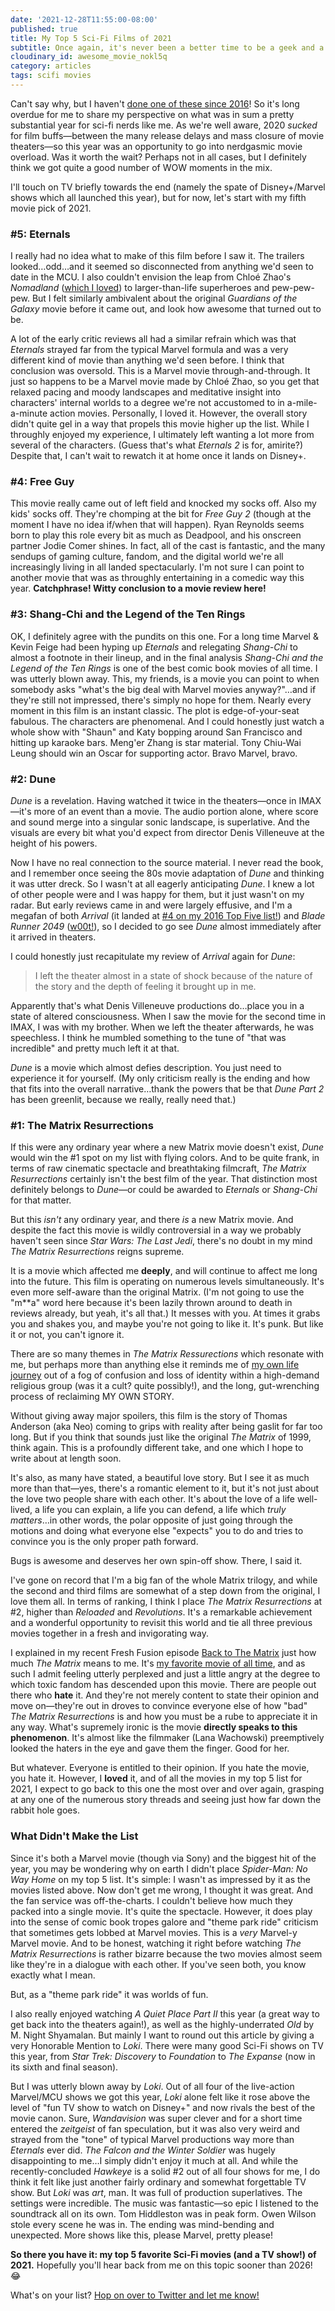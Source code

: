 ```yaml
---
date: '2021-12-28T11:55:00-08:00'
published: true
title: My Top 5 Sci-Fi Films of 2021
subtitle: Once again, it's never been a better time to be a geek and a film buff. Here are my end-of-year top picks…and the results may surprise you!
cloudinary_id: awesome_movie_nokl5q
category: articles
tags: scifi movies
---
```


Can't say why, but I haven't [done one of these since 2016](https://jaredwhite.com/articles/my-top-5-scifi-films-of-2016)! So it's long overdue for me to share my perspective on what was in sum a pretty substantial year for sci-fi nerds like me. As we're well aware, 2020 _sucked_ for film buffs—between the many release delays and mass closure of movie theaters—so this year was an opportunity to go into nerdgasmic movie overload. Was it worth the wait? Perhaps not in all cases, but I definitely think we got quite a good number of WOW moments in the mix.

I'll touch on TV briefly towards the end (namely the spate of Disney+/Marvel shows which all launched this year), but for now, let's start with my fifth movie pick of 2021.

### \#5: Eternals

I really had no idea what to make of this film before I saw it. The trailers looked…odd…and it seemed so disconnected from anything we'd seen to date in the MCU. I also couldn't envision the leap from Chloé Zhao's _Nomadland_ ([which I loved](https://jaredwhite.com/links/20210309/1)) to larger-than-life superheroes and pew-pew-pew. But I felt similarly ambivalent about the original _Guardians of the Galaxy_ movie before it came out, and look how awesome that turned out to be.

A lot of the early critic reviews all had a similar refrain which was that _Eternals_ strayed far from the typical Marvel formula and was a very different kind of movie than anything we'd seen before. I think that conclusion was oversold. This is a Marvel movie through-and-through. It just so happens to be a Marvel movie made by Chloé Zhao, so you get that relaxed pacing and moody landscapes and meditative insight into characters' internal worlds to a degree we're not accustomed to in a-mile-a-minute action movies. Personally, I loved it. However, the overall story didn't quite gel in a way that propels this movie higher up the list. While I throughly enjoyed my experience, I ultimately left wanting a lot more from several of the characters. (Guess that's what _Eternals 2_ is for, amirite?) Despite that, I can't wait to rewatch it at home once it lands on Disney+.

### \#4: Free Guy

This movie really came out of left field and knocked my socks off. Also my kids' socks off. They're chomping at the bit for _Free Guy 2_ (though at the moment I have no idea if/when that will happen). Ryan Reynolds seems born to play this role every bit as much as Deadpool, and his onscreen partner Jodie Comer shines. In fact, all of the cast is fantastic, and the many sendups of gaming culture, fandom, and the digital world we're all increasingly living in all landed spectacularly. I'm not sure I can point to another movie that was as throughly entertaining in a comedic way this year. **Catchphrase! Witty conclusion to a movie review here!** 

### \#3: Shang-Chi and the Legend of the Ten Rings

OK, I definitely agree with the pundits on this one. For a long time Marvel & Kevin Feige had been hyping up _Eternals_ and relegating _Shang-Chi_ to almost a footnote in their lineup, and in the final analysis _Shang-Chi and the Legend of the Ten Rings_ is one of the best comic book movies of all time. I was utterly blown away. This, my friends, is a movie you can point to when somebody asks "what's the big deal with Marvel movies anyway?"…and if they're still not impressed, there's simply no hope for them. Nearly every moment in this film is an instant classic. The plot is edge-of-your-seat fabulous. The characters are phenomenal. And I could honestly just watch a whole show with "Shaun" and Katy bopping around San Francisco and hitting up karaoke bars. Meng'er Zhang is star material. Tony Chiu-Wai Leung should win an Oscar for supporting actor. Bravo Marvel, bravo.

### \#2: Dune

_Dune_ is a revelation. Having watched it twice in the theaters—once in IMAX—it's more of an event than a movie. The audio portion alone, where score and sound merge into a singular sonic landscape, is superlative. And the visuals are every bit what you'd expect from director Denis Villeneuve at the height of his powers.

Now I have no real connection to the source material. I never read the book, and I remember once seeing the 80s movie adaptation of _Dune_ and thinking it was utter dreck. So I wasn't at all eagerly anticipating _Dune_. I knew a lot of other people were and I was happy for them, but it just wasn't on my radar. But early reviews came in and were largely effusive, and I'm a megafan of both _Arrival_ (it landed at [#4 on my 2016 Top Five list!](https://jaredwhite.com/articles/my-top-5-scifi-films-of-2016#4-arrival)) and _Blade Runner 2049_ ([w00t!](https://jaredwhite.com/20181205/1)), so I decided to go see _Dune_ almost immediately after it arrived in theaters.

I could honestly just recapitulate my review of _Arrival_ again for _Dune_:

> I left the theater almost in a state of shock because of the nature of the story and the depth of feeling it brought up in me.

Apparently that's what Denis Villeneuve productions do…place you in a state of altered consciousness. When I saw the movie for the second time in IMAX, I was with my brother. When we left the theater afterwards, he was speechless. I think he mumbled something to the tune of "that was incredible" and pretty much left it at that.

_Dune_ is a movie which almost defies description. You just need to experience it for yourself. (My only criticism really is the ending and how that fits into the overall narrative…thank the powers that be that _Dune Part 2_ has been greenlit, because we really, really need that.)

### \#1: The Matrix Resurrections

If this were any ordinary year where a new Matrix movie doesn't exist, _Dune_ would win the #1 spot on my list with flying colors. And to be quite frank, in terms of raw cinematic spectacle and breathtaking filmcraft, _The Matrix Resurrections_ certainly isn't the best film of the year. That distinction most definitely belongs to _Dune_—or could be awarded to _Eternals_ or _Shang-Chi_ for that matter.

But this _isn't_ any ordinary year, and there _is_ a new Matrix movie. And despite the fact this movie is wildly controversial in a way we probably haven't seen since _Star Wars: The Last Jedi_, there's no doubt in my mind _The Matrix Resurrections_ reigns supreme.

It is a movie which affected me **deeply**, and will continue to affect me long into the future. This film is operating on numerous levels simultaneously. It's even more self-aware than the original Matrix. (I'm not going to use the "m**a" word here because it's been lazily thrown around to death in reviews already, but yeah, it's all that.) It messes with you. At times it grabs you and shakes you, and maybe you're not going to like it. It's punk. But like it or not, you can't ignore it.

There are so many themes in _The Matrix Ressurections_ which resonate with me, but perhaps more than anything else it reminds me of [my own life journey](https://simplepraxis.life/2019/leaving-it-all-behind-my-exvangelical-story) out of a fog of confusion and loss of identity within a high-demand religious group (was it a cult? quite possibly!), and the long, gut-wrenching process of reclaiming MY OWN STORY.

Without giving away major spoilers, this film is the story of Thomas Anderson (aka Neo) coming to grips with reality after being gaslit for far too long. But if you think that sounds just like the original _The Matrix_ of 1999, think again. This is a profoundly different take, and one which I hope to write about at length soon.

It's also, as many have stated, a beautiful love story. But I see it as much more than that—yes, there's a romantic element to it, but it's not just about the love two people share with each other. It's about the love of a life well-lived, a life you can explain, a life you can defend, a life which _truly matters_…in other words, the polar opposite of just going through the motions and doing what everyone else "expects" you to do and tries to convince you is the only proper path forward.

Bugs is awesome and deserves her own spin-off show. There, I said it.

I've gone on record that I'm a big fan of the whole Matrix trilogy, and while the second and third films are somewhat of a step down from the original, I love them all. In terms of ranking, I think I place _The Matrix Resurrections_ at #2, higher than _Reloaded_ and _Revolutions_. It's a remarkable achievement and a wonderful opportunity to revisit this world and tie all three previous movies together in a fresh and invigorating way.

I explained in my recent Fresh Fusion episode [Back to The Matrix](https://jaredwhite.com/podcast/76/) just how much _The Matrix_ means to me. It's [my favorite movie of all time](https://jaredwhite.com/about), and as such I admit feeling utterly perplexed and just a little angry at the degree to which toxic fandom has descended upon this movie. There are people out there who **hate** it. And they're not merely content to state their opinion and move on—they're out in droves to convince everyone else of how "bad" _The Matrix Resurrections_ is and how you must be a rube to appreciate it in any way. What's supremely ironic is the movie **directly speaks to this phenomenon**. It's almost like the filmmaker (Lana Wachowski) preemptively looked the haters in the eye and gave them the finger. Good for her.

But whatever. Everyone is entitled to their opinion. If you hate the movie, you hate it. However, I **loved** it, and of all the movies in my top 5 list for 2021, I expect to go back to this one the most over and over again, grasping at any one of the numerous story threads and seeing just how far down the rabbit hole goes.

### What Didn't Make the List

Since it's both a Marvel movie (though via Sony) and the biggest hit of the year, you may be wondering why on earth I didn't place _Spider-Man: No Way Home_ on my top 5 list. It's simple: I wasn't as impressed by it as the movies listed above. Now don't get me wrong, I thought it was great. And the fan service was off-the-charts. I couldn't believe how much they packed into a single movie. It's quite the spectacle. However, it does play into the sense of comic book tropes galore and "theme park ride" criticism that sometimes gets lobbed at Marvel movies. This is a _very_ Marvel-y Marvel movie. And to be honest, watching it right before watching _The Matrix Resurrections_ is rather bizarre because the two movies almost seem like they're in a dialogue with each other. If you've seen both, you know exactly what I mean.

But, as a "theme park ride" it was worlds of fun.

I also really enjoyed watching _A Quiet Place Part II_ this year (a great way to get back into the theaters again!), as well as the highly-underrated _Old_ by M. Night Shyamalan. But mainly I want to round out this article by giving a very Honorable Mention to _Loki_. There were many good Sci-Fi shows on TV this year, from _Star Trek: Discovery_ to _Foundation_ to _The Expanse_ (now in its sixth and final season).

But I was utterly blown away by _Loki_. Out of all four of the live-action Marvel/MCU shows we got this year, _Loki_ alone felt like it rose above the level of "fun TV show to watch on Disney+" and now rivals the best of the movie canon. Sure, _Wandavision_ was super clever and for a short time entered the _zeitgeist_ of fan speculation, but it was also very weird and strayed from the "tone" of typical Marvel productions way more than _Eternals_ ever did. _The Falcon and the Winter Soldier_ was hugely disappointing to me…I simply didn't enjoy it much at all. And while the recently-concluded _Hawkeye_ is a solid #2 out of all four shows for me, I do think it felt like just another fairly ordinary and somewhat forgettable TV show. But _Loki_ was _art_, man. It was full of production superlatives. The settings were incredible. The music was fantastic—so epic I listened to the soundtrack all on its own. Tom Hiddleston was in peak form. Owen Wilson stole every scene he was in. The ending was mind-bending and unexpected. More shows like this, please Marvel, pretty please!

**So there you have it: my top 5 favorite Sci-Fi movies (and a TV show!) of 2021.** Hopefully you'll hear back from me on this topic sooner than 2026! 😂

What's on your list? [Hop on over to Twitter and let me know!](https://twitter.com/jaredcwhite)
